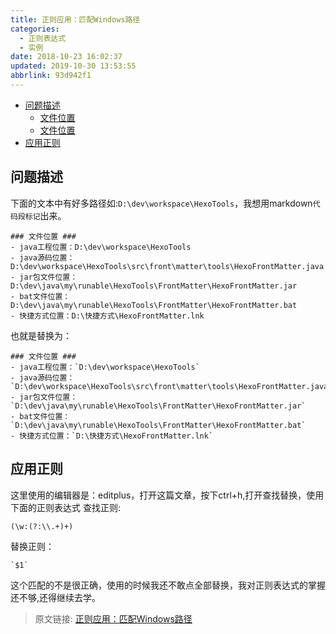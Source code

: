 ```yaml
---
title: 正则应用：匹配Windows路径
categories: 
  - 正则表达式
  - 实例
date: 2018-10-23 16:02:37
updated: 2019-10-30 13:53:55
abbrlink: 93d942f1
---
```

- [问题描述](/blog/html/93d942f1/#问题描述)
    - [文件位置](/blog/html/93d942f1/#文件位置)
    - [文件位置](/blog/html/93d942f1/#文件位置)
- [应用正则](/blog/html/93d942f1/#应用正则)

<!--more-->
<script src="https://cdn.bootcss.com/jquery/3.4.0/jquery.slim.min.js"></script>
<script>$(document).ready(function () {$(".post-body > ul:nth-child(1)").hide();});</script>

<!--end-->
## 问题描述 ##
下面的文本中有好多路径如:`D:\dev\workspace\HexoTools`，我想用markdown`代码段标记`出来。
```
### 文件位置 ###
- java工程位置：D:\dev\workspace\HexoTools
- java源码位置：D:\dev\workspace\HexoTools\src\front\matter\tools\HexoFrontMatter.java
- jar包文件位置：D:\dev\java\my\runable\HexoTools\FrontMatter\HexoFrontMatter.jar
- bat文件位置：D:\dev\java\my\runable\HexoTools\FrontMatter\HexoFrontMatter.bat
- 快捷方式位置：D:\快捷方式\HexoFrontMatter.lnk
```
也就是替换为：
```
### 文件位置 ###
- java工程位置：`D:\dev\workspace\HexoTools`
- java源码位置：`D:\dev\workspace\HexoTools\src\front\matter\tools\HexoFrontMatter.java`
- jar包文件位置：`D:\dev\java\my\runable\HexoTools\FrontMatter\HexoFrontMatter.jar`
- bat文件位置：`D:\dev\java\my\runable\HexoTools\FrontMatter\HexoFrontMatter.bat`
- 快捷方式位置：`D:\快捷方式\HexoFrontMatter.lnk`
```
## 应用正则 ##
这里使用的编辑器是：editplus，打开这篇文章，按下ctrl+h,打开查找替换，使用下面的正则表达式
查找正则:
```
(\w:(?:\\.+)+)
```
替换正则：
```
`$1`
```
这个匹配的不是很正确，使用的时候我还不敢点全部替换，我对正则表达式的掌握还不够,还得继续去学。

>原文链接: [正则应用：匹配Windows路径](https://lanlan2017.github.io/blog/93d942f1/)
